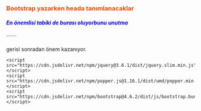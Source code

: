 <h3 style=color:orangered;>Bootstrap yazarken heada tanımlanacaklar</h3>

<h5 style=color:blue;>En önemlisi tabiki de burası oluyorbunu unutma</h5>
```<link rel="stylesheet" href="https://cdn.jsdelivr.net/npm/bootstrap@4.6.2/dist/css/bootstrap.min.css">```

gerisi sonradan önem kazanıyor.
```
<script src="https://cdn.jsdelivr.net/npm/jquery@3.6.1/dist/jquery.slim.min.js"></script>
<script src="https://cdn.jsdelivr.net/npm/popper.js@1.16.1/dist/umd/popper.min.js"></script>
<script src="https://cdn.jsdelivr.net/npm/bootstrap@4.6.2/dist/js/bootstrap.bundle.min.js"></script>
```